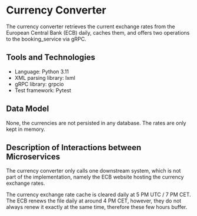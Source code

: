 # Currency Converter
The currency converter retrieves the current exchange rates from the European Central Bank (ECB) daily, caches them, and offers two operations to the booking_service via gRPC.

## Tools and Technologies

* Language: Python 3.11
* XML parsing library: lxml
* gRPC library: grpcio
* Test framework: Pytest

## Data Model

None, the currencies are not persisted in any database. The rates are only kept in memory.

## Description of Interactions between Microservices
The currency converter only calls one downstream system, which is not part of the implementation, namely the ECB website hosting the currency exchange rates.

The currency exchange rate cache is cleared daily at 5 PM UTC / 7 PM CET. The ECB renews the file daily at around 4 PM CET, however, they do not always renew it exactly at the same time, therefore these few hours buffer.